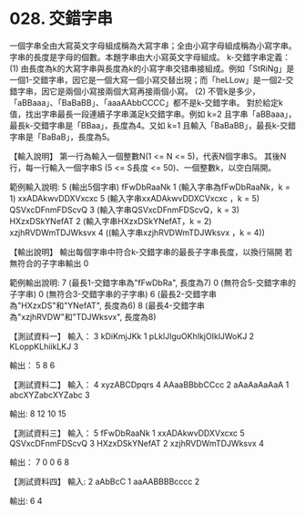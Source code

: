 # 028. 交錯字串

一個字串全由大寫英文字母組成稱為大寫字串；全由小寫字母組成稱為小寫字串。字串的長度是字母的個數。本題字串由大小寫英文字母組成。
k-交錯字串定義：
(1) 由長度為k的大寫字串與長度為k的小寫字串交错串接組成。例如「StRiNg」是一個1-交錯字串，因它是一個大寫一個小寫交替出現；而「heLLow」是一個2-交錯字串，因它是兩個小寫接兩個大寫再接兩個小寫。
(2) 不管k是多少，「aBBaaa」、「BaBaBB」、「aaaAAbbCCCC」都不是k-交錯字串。
對於給定k值，找出字串最長一段連續子字串滿足k交錯字串。例如 k=2 且字串「aBBaaa」，最長k-交錯字串是「BBaa」，長度為4。又如 k=1 且輸入「BaBaBB」，最長k-交錯字串是「BaBaB」，長度為5。

【輸入說明】
第一行為輸入一個整數N(1 <= N <= 5)，代表N個字串S。
其後N行，每一行輸入一個字串S (5 <= S長度 <= 50)、一個整數k，以空白隔開。

範例輸入說明:
5 (輸出5個字串)
fFwDbRaaNk 1 (輸入字串為fFwDbRaaNk，k = 1)
xxADAkwvDDXVxcxc 5 (輸入字串xxADAkwvDDXCVxcxc ，k = 5)
QSVxcDFnmFDScvQ 3 (輸入字串QSVxcDFnmFDScvQ，k = 3)
HXzxDSkYNefAT 2 (輸入字串HXzxDSkYNefAT，k = 2)
xzjhRVDWmTDJWksvx 4 ((輸入字串xzjhRVDWmTDJWksvx ，k = 4))

【輸出說明】
輸出每個字串中符合k-交錯字串的最長子字串長度，以換行隔開
若無符合的子字串輸出 0

範例輸出說明:
7 (最長1-交錯字串為"fFwDbRa", 長度為7)
0 (無符合5-交錯字串的子字串)
0 (無符合3-交錯字串的子字串)
6 (最長2-交錯字串為"HXzxDS"和"YNefAT", 長度為6)
8 (最長4-交錯字串為"xzjhRVDW"和"TDJWksvx", 長度為8)

【測試資料一】
輸入：
3
kDiKmjJKk 1
pLklJIguOKhIkjOIklJWoKJ 2
KLoppKLhiikLKJ 3

輸出：
5
8
6

【測試資料二】
輸入：
4
xyzABCDpqrs 4
AAaaBBbbCCcc 2
aAaAaAaAaA 1
abcXYZabcXYZabc 3

輸出:
8
12
10
15

【測試資料三】
輸入：
5
fFwDbRaaNk 1
xxADAkwvDDXVxcxc 5
QSVxcDFnmFDScvQ 3
HXzxDSkYNefAT 2
xzjhRVDWmTDJWksvx 4

輸出：
7
0
0
6
8

【測試資料四】
輸入:
2
aAbBcC 1
aaAABBBBcccc 2

輸出:
6
4